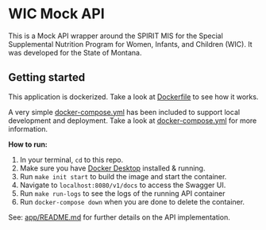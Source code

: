 # WIC Mock API

This is a Mock API wrapper around the SPIRIT MIS for the Special Supplemental Nutrition Program for Women, Infants, and Children (WIC). It was developed for the State of Montana.

## Getting started

This application is dockerized. Take a look at [Dockerfile](./app/Dockerfile) to see how it works.

A very simple [docker-compose.yml](./docker-compose.yml) has been included to support local development and deployment. Take a look at [docker-compose.yml](./docker-compose.yml) for more information.

**How to run:**

1. In your terminal, `cd` to this repo.
2. Make sure you have [Docker Desktop](https://www.docker.com/products/docker-desktop/) installed & running.
3. Run `make init start` to build the image and start the container.
4. Navigate to `localhost:8080/v1/docs` to access the Swagger UI.
5. Run `make run-logs` to see the logs of the running API container
6. Run `docker-compose down` when you are done to delete the container.

See: [app/README.md](/app/README.md) for further details on the API implementation.
